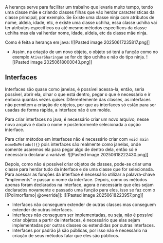 A herança serve para facilitar um trabalho que levaria muito tempo, tendo uma classe mãe e criando classes filhas que vão herdar caracteristicas da classe principal, por exemplo. Se Existe uma classe ninja com atributos de nome, aldeia, idade, etc, e existe uma classe uchiha, essa classe uchiha vai ter atributos específicos ou até mesmo métodos específicos da classe uchiha mas ela vai herdar nome, idade, aldeia, etc da classe mãe ninja.

Como é feita a herança em java:
![[Pasted image 20250617235817.png]]
- Assim, na criação de um novo objeto, o objeto só terá a função como no exemplo `AtivarSharingan` se for do tipo uchiha e não do tipo ninja.
	![[Pasted image 20250618000043.png]]


## Interfaces
Interfaces são quase como janelas, é possível acessa-la, então, seria possível, abrir ela, olhar o que está dentro, pegar o que é necessário e ir embora quantas vezes quiser.
Diferentemente das classes, as interfaces não permitem a criação de objetos, por que as interfaces só estão para ser usadas de forma rápida, a interface não é um molde. 

Para criar interfaces no java, é necessário criar um novo arquivo, nesse novo arquivo é dado o nome e posteriormente selecionada a opção interface.

Para criar métodos em interfaces não é necessário criar com `void main nomeDoMetodo(){}` pois interfaces são realmente como janelas, onde somente usaremos ela para pegar algo de dentro dela, então só é necessário declarar a variável:
![[Pasted image 20250618222430.png]]

Depois, como não é possível criar objetos de classes, pode-se criar uma classe para herdar tudo da interface e de uma classe que for selecionada. Para acessar as funções da interface é necessário utilizar a palavra-chave "implements" e passar o nome da interface.
Depois, como os métodos apenas foram declarados na interface, agora é necessário que eles sejam declarados novamente e passado uma função para eles, isso se faz com o [[Polimorfismo| @override]]:
![[Pasted image 20250618223957.png]]

- Interfaces não conseguem extender de outras classes mas conseguem extender de outras interfaces.
- Interfaces não conseguem ser implementadas, ou seja, não é possível criar objetos a partir de interfaces, é necessário que elas sejam implementadas por outras classes ou estendidas por outras interfaces.
- Interfaces por padrão já são públicas, por isso não é necessário na criação de seus métodos falar que eles são públicos.